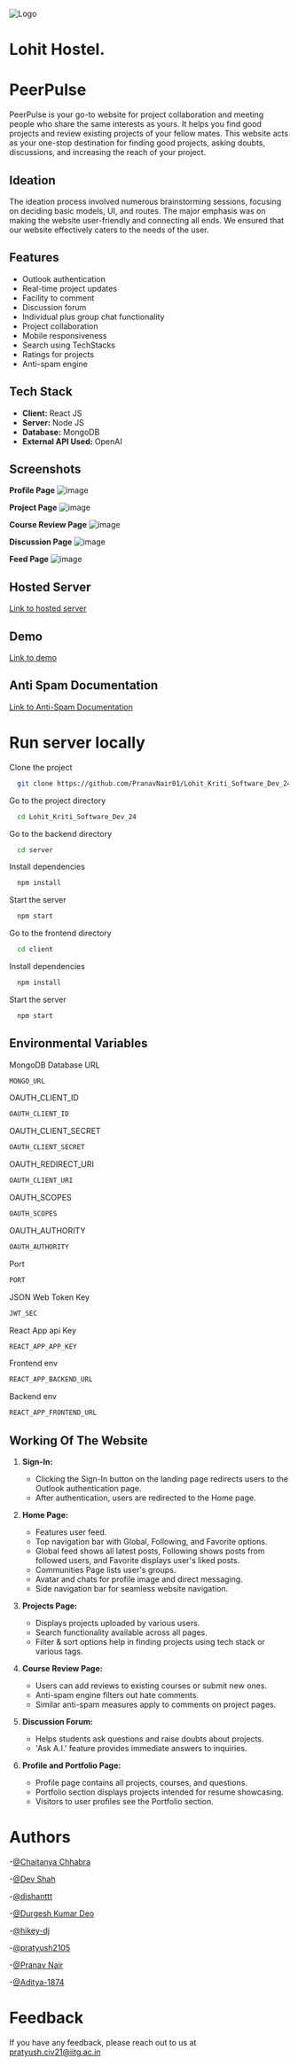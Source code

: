 ![Logo](https://i.postimg.cc/bJB8sym9/Group-14.png)
# Lohit Hostel.

 # PeerPulse

PeerPulse is your go-to website for project collaboration and meeting people who share the same interests as yours. It helps you find good projects and review existing projects of your fellow mates. This website acts as your one-stop destination for finding good projects, asking doubts, discussions, and increasing the reach of your project.

## Ideation

The ideation process involved numerous brainstorming sessions, focusing on deciding basic models, UI, and routes. The major emphasis was on making the website user-friendly and connecting all ends. We ensured that our website effectively caters to the needs of the user.

## Features

- Outlook authentication
- Real-time project updates
- Facility to comment
- Discussion forum
- Individual plus group chat functionality
- Project collaboration
- Mobile responsiveness
- Search using TechStacks
- Ratings for projects
- Anti-spam engine

## Tech Stack

- **Client:** React JS
- **Server:** Node JS
- **Database:** MongoDB
- **External API Used:** OpenAI

## Screenshots

**Profile Page**
![image](https://i.postimg.cc/PfV9sV7Y/Profile-page-final-1.png)

**Project Page**
![image](https://i.postimg.cc/zXVc7w07/Project.png)

**Course Review Page**
![image](https://i.postimg.cc/tgxbcQkr/Course.png)

**Discussion Page**
![image](https://i.postimg.cc/gJjJjBH8/Question-Feed-Final.png)

**Feed Page**
![image](https://i.postimg.cc/x1N3Jttr/Home.png)

## Hosted Server

[Link to hosted server](https://peerpulseweb.onrender.com/)

## Demo

[Link to demo](https://drive.google.com/file/d/1HPPAkJlU6Y7OihS5hAHQkJQtbP8uGaPr/view?usp=sharing)

## Anti Spam Documentation
[Link to Anti-Spam Documentation](https://colab.research.google.com/drive/1uDF2m61HGz_r7ooxiYkhZykL-mBpNMtG?usp=sharing)


# Run server locally

Clone the project

```bash
  git clone https://github.com/PranavNair01/Lohit_Kriti_Software_Dev_24
```

Go to the project directory

```bash
  cd Lohit_Kriti_Software_Dev_24
```

Go to the backend directory

```bash
  cd server
```

Install dependencies

```bash
  npm install
```

Start the server

```bash
  npm start
```

Go to the frontend directory

```bash
  cd client
```

Install dependencies

```bash
  npm install
```

Start the server

```bash
  npm start
```

## Environmental Variables
MongoDB Database URL 
```bash
MONGO_URL
```

OAUTH_CLIENT_ID
```bash
OAUTH_CLIENT_ID
```

OAUTH_CLIENT_SECRET
```bash
OAUTH_CLIENT_SECRET
```

OAUTH_REDIRECT_URI
```bash
OAUTH_CLIENT_URI
```

OAUTH_SCOPES
```bash
OAUTH_SCOPES
```

OAUTH_AUTHORITY
```bash
OAUTH_AUTHORITY
```

Port
```bash
PORT
```

JSON Web Token Key
```bash
JWT_SEC
```
React App api Key
```bash
REACT_APP_APP_KEY
```

Frontend env
```bash
REACT_APP_BACKEND_URL
```
Backend env
```bash
REACT_APP_FRONTEND_URL
```


## Working Of The Website

1. **Sign-In:**
   - Clicking the Sign-In button on the landing page redirects users to the Outlook authentication page.
   - After authentication, users are redirected to the Home page.

2. **Home Page:**
   - Features user feed.
   - Top navigation bar with Global, Following, and Favorite options.
   - Global feed shows all latest posts, Following shows posts from followed users, and Favorite displays user's liked posts.
   - Communities Page lists user's groups.
   - Avatar and chats for profile image and direct messaging.
   - Side navigation bar for seamless website navigation.

3. **Projects Page:**
   - Displays projects uploaded by various users.
   - Search functionality available across all pages.
   - Filter & sort options help in finding projects using tech stack or various tags.

4. **Course Review Page:**
   - Users can add reviews to existing courses or submit new ones.
   - Anti-spam engine filters out hate comments.
   - Similar anti-spam measures apply to comments on project pages.

5. **Discussion Forum:**
   - Helps students ask questions and raise doubts about projects.
   - 'Ask A.I.' feature provides immediate answers to inquiries.

6. **Profile and Portfolio Page:**
   - Profile page contains all projects, courses, and questions.
   - Portfolio section displays projects intended for resume showcasing.
   - Visitors to user profiles see the Portfolio section.
# Authors
-[@Chaitanya Chhabra](https://github.com/chai314)

-[@Dev Shah](https://github.com/DevvvvvShah)

-[@dishanttt](https://github.com/dishanttt)

-[@Durgesh Kumar Deo](https://github.com/durgeshdeo)

-[@hikey-dj](https://github.com/hikey-dj)

-[@pratyush2105](https://github.com/pratyush2105)

-[@Pranav Nair](https://github.com/PranavNair01)

-[@Aditya-1874](https://github.com/Aditya-1874)


# Feedback

If you have any feedback, please reach out to us at pratyush.civ21@iitg.ac.in
